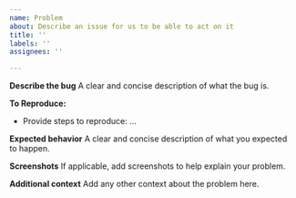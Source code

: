 ```yaml
---
name: Problem
about: Describe an issue for us to be able to act on it
title: ''
labels: ''
assignees: ''

---
```


**Describe the bug**
A clear and concise description of what the bug is.

**To Reproduce:**
 - Provide steps to reproduce: ...

**Expected behavior**
A clear and concise description of what you expected to happen.

**Screenshots**
If applicable, add screenshots to help explain your problem.

**Additional context**
Add any other context about the problem here.
